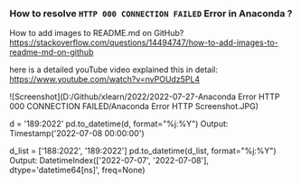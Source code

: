 ### How to resolve `HTTP 000 CONNECTION FAILED` Error in Anaconda ?

How to add images to README.md on GitHub?
https://stackoverflow.com/questions/14494747/how-to-add-images-to-readme-md-on-github

here is a detailed youTube video explained this in detail:
https://www.youtube.com/watch?v=nvPOUdz5PL4



![Screenshot](D:/Github/xlearn/2022/2022-07-27-Anaconda Error HTTP 000 CONNECTION FAILED/Anaconda Error HTTP Screenshot.JPG)


d = '189:2022'
pd.to_datetime(d, format="%j:%Y")
Output: Timestamp('2022-07-08 00:00:00')

d_list = ['188:2022', '189:2022']
pd.to_datetime(d_list, format="%j:%Y")
Output: DatetimeIndex(['2022-07-07', '2022-07-08'], dtype='datetime64[ns]', freq=None)